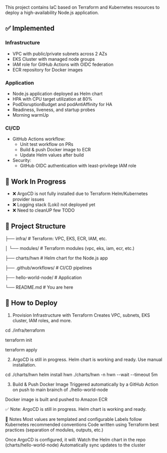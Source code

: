 This project contains IaC based on Terraform and Kubernetes resources to deploy a high-availability Node.js application.

## ✅ Implemented

### Infrastructure
- VPC with public/private subnets across 2 AZs
- EKS Cluster with managed node groups
- IAM role for GitHub Actions with OIDC federation
- ECR repository for Docker images

### Application
- Node.js application deployed as Helm chart
- HPA with CPU target utilization at 80%
- PodDisruptionBudget and podAntiAffinity for HA
- Readiness, liveness, and startup probes
- Morning warmUp 

### CI/CD
- GitHub Actions workflow:
  - Unit test workflow on PRs
  - Build & push Docker image to ECR
  - Update Helm values after build
- Security:
  - GitHub OIDC authentication with least-privilege IAM role

## 🚧 Work In Progress

- ❌ ArgoCD is not fully installed due to Terraform Helm/Kubernetes provider issues
- ❌ Logging stack (Loki) not deployed yet
- ❌ Need to cleanUP few TODO

## 📁 Project Structure


├── infra/ # Terraform: VPC, EKS, ECR, IAM, etc.

│ └── modules/ # Terraform modules (vpc, eks, iam, ecr, etc.)

├── charts/hwn # Helm chart for the Node.js app

├── .github/workflows/ # CI/CD pipelines

├── hello-world-node/ # Application

└── README.md # You are here


## 🚀 How to Deploy

1. Provision Infrastructure with Terraform
   Creates VPC, subnets, EKS cluster, IAM roles, and more.

cd ./infra/terraform 

terraform init 

terraform apply 

2. ArgoCD is still in progress. Helm chart is working and ready. Use manual installation.
   
cd ./charts/hwn
helm install hwn ./charts/hwn -n hwn --wait --timeout 5m 

3. Build & Push Docker Image
Triggered automatically by a GitHub Action on push to main brainch of ./hello-world-node

Docker image is built and pushed to Amazon ECR



✅ Note: ArgoCD is still in progress. Helm chart is working and ready.

📝 Notes
Most values are templated and configurable
Labels follow Kubernetes recommended conventions
Code written using Terraform best practices (separation of modules, outputs, etc.)

Once ArgoCD is configured, it will:
  Watch the Helm chart in the repo (charts/hello-world-node)
  Automatically sync updates to the cluster

